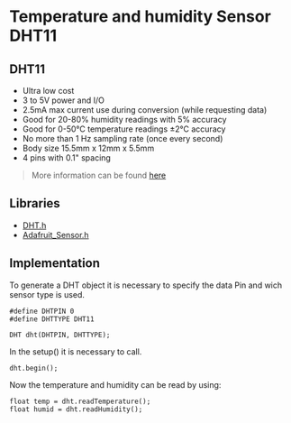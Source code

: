 # Temperature and humidity Sensor DHT11

## DHT11

- Ultra low cost
- 3 to 5V power and I/O
- 2.5mA max current use during conversion (while requesting data)
- Good for 20-80% humidity readings with 5% accuracy
- Good for 0-50°C temperature readings ±2°C accuracy
- No more than 1 Hz sampling rate (once every second)
- Body size 15.5mm x 12mm x 5.5mm
- 4 pins with 0.1" spacing
> More information can be found [here](https://learn.adafruit.com/dht)


## Libraries

- [DHT.h](https://github.com/adafruit/DHT-sensor-library/blob/master/DHT.h)
- [Adafruit_Sensor.h](https://github.com/adafruit/Adafruit_Sensor)

## Implementation

To generate a DHT object it is necessary to specify the data Pin and wich sensor type is used.

```
#define DHTPIN 0
#define DHTTYPE DHT11

DHT dht(DHTPIN, DHTTYPE);
```
In the setup() it is necessary to call.
<!-- Warum eigentlich? -->
```
dht.begin();
```
Now the temperature and humidity can be read by using:
```
float temp = dht.readTemperature();
float humid = dht.readHumidity();
```
<!-- Eventuell noch einen Schaltplan mit fritzing zeichnen und das sceduling beschreiben. -->
